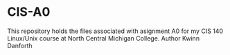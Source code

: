 # CIS-A0
This repository holds the files associated with asignment A0 for my CIS 140 Linux/Unix course at North Central Michigan College.
Author Kwinn Danforth
